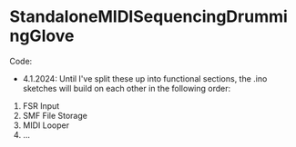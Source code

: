 # StandaloneMIDISequencingDrummingGlove

Code:
- 4.1.2024: Until I've split these up into functional sections, the .ino sketches will build on each other in the following order:
1) FSR Input
2) SMF File Storage
3) MIDI Looper
4) ...
